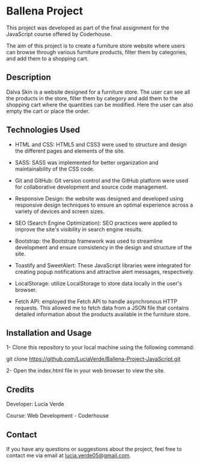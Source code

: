 # Ballena Project

This project was developed as part of the final assignment for the JavaScript course offered by Coderhouse.

The aim of this project is to create a furniture store website where users can browse through various furniture products, filter them by categories, and add them to a shopping cart.



## Description

Dalva Skin is a website designed for a furniture store. The user can see all the products in the store, filter them by category and add them to the shopping cart where the quantities can be modified. Here the user can also empty the cart or place the order.

## Technologies Used

- HTML and CSS: HTML5 and CSS3 were used to structure and design the different pages and elements of the site.

- SASS: SASS was implemented for better organization and maintainability of the CSS code.

- Git and GitHub: Git version control and the GitHub platform were used for collaborative development and source code management.

- Responsive Design: the website was designed and developed using responsive design techniques to ensure an optimal experience across a variety of devices and screen sizes.

- SEO (Search Engine Optimization): SEO practices were applied to improve the site's visibility in search engine results.

- Bootstrap: the Bootstrap framework was used to streamline development and ensure consistency in the design and structure of the site.

- Toastify and SweetAlert: These JavaScript libraries were integrated for creating popup notifications and attractive alert messages, respectively. 

- LocalStorage: utilize LocalStorage to store data locally in the user's browser. 

- Fetch API: employed the Fetch API to handle asynchronous HTTP requests. This allowed me to fetch data from a JSON file that contains detailed information about the products available in the furniture store.  

## Installation and Usage

1- Clone this repository to your local machine using the following command:

git clone https://github.com/LuciaVerde/Ballena-Project-JavaScript.git

2- Open the index.html file in your web browser to view the site.

## Credits

Developer: Lucía Verde

Course: Web Development - Coderhouse

## Contact

If you have any questions or suggestions about the project, feel free to contact me via email at lucia.verde05@gmail.com.
